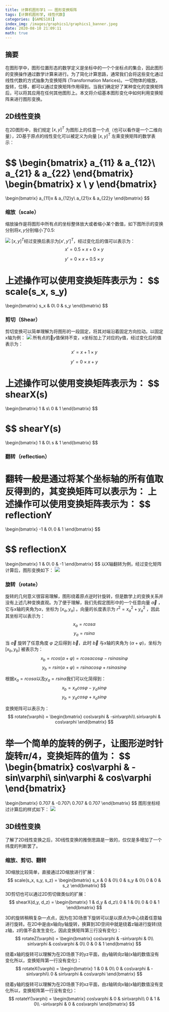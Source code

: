 ```yaml
---
title: 计算机图形学1 —— 图形变换矩阵
tags: [计算机图形学, 线性代数]
categories: [GAMES101]
index_img: /images/graphics1/graphics1_banner.jpeg
date: 2020-08-10 21:09:11
math: true
---
```


## 摘要
在图形学中，图形位置形态的数学定义是坐标中的一个个坐标点的集合，因此图形的变换操作通过数学计算来进行。为了简化计算思路，通常我们会将这些变化通过线性代数的方式抽象为变换矩阵 (Transformation Marices)。一切物体的缩放，旋转，位移，都可以通过变换矩阵作用得到。当我们确定好了某种变化的变换矩阵后，可以将其应用在任何其他图形上。本文将介绍基本图形变化中如何利用变换矩阵来进行图形变换。

## 2D线性变换
在2D图形中，我们规定 $[x, y]^T$ 为图形上的任意一个点（也可以看作是一个二维向量），2D基于原点的线性变化可以被定义为向量 $[x, y]^T$ 左乘变换矩阵的数学表示：

$$
\begin{bmatrix}
 a_{11} & a_{12}\\
 a_{21} & a_{22}
\end{bmatrix}
\begin{bmatrix}
 x \\
 y
\end{bmatrix}
=
\begin{bmatrix}
 a_{11}x & a_{12}y\\
 a_{21}x & a_{22}y
\end{bmatrix}
$$

### 缩放（scale）
缩放操作是将图形中所有点的坐标整体放大或者缩小某个数值，如下图所示的变换分别将$x, y$分别缩小了0.5:

![](/images/graphics1/graphics1_scale.png)
$[x, y]^T$经过变换后表示为$[x\prime, y\prime]^T$，经过变化后的值可以表示为：
$$
x\prime = 0.5 \times x + 0 \times y
$$

$$
y\prime = 0 \times x + 0.5 \times y
$$

上述操作可以使用变换矩阵表示为：
$$
scale(s_x, s_y)
= 
\begin{bmatrix}
 s_x & 0\\
 0 & s_y
\end{bmatrix} 
$$

### 剪切（Shear）
剪切变换可以简单理解为将图形的一段固定，将其对端沿着固定方向拉动。以固定x轴为例：
![](/images/graphics1/graphics1_shear.png)
所有点的$y$值保持不变，x坐标加上了对应的y值，经过变化后的值表示为：
$$
x\prime =  x + 1 \times y
$$

$$
y\prime = 0 \times x + y
$$

上述操作可以使用变换矩阵表示为：
$$
shearX(s)
= 
\begin{bmatrix}
 1 & s\\
 0 & 1
\end{bmatrix} 
$$

$$
shearY(s)
= 
\begin{bmatrix}
 1 & 0\\
 s & 1
\end{bmatrix} 
$$

### 翻转（reflection）
翻转一般是通过将某个坐标轴的所有值取反得到的，其变换矩阵可以表示为：
上述操作可以使用变换矩阵表示为：
$$
reflectionY
= 
\begin{bmatrix}
 -1 & 0\\
 0 & 1
\end{bmatrix} 
$$

$$
reflectionX
= 
\begin{bmatrix}
 1 & 0\\
 0 & -1
\end{bmatrix} 
$$
以X轴翻转为例，经过变化矩阵计算后，图形变换如下：
![](/images/graphics1/graphics1_reflection.png)

### 旋转（rotate）
旋转的几何意义很容易理解，图形绕着原点逆时针旋转，但是数学上的变换关系并没有上述几种变换直观。为了便于理解，我们先假定图形中的一个任意向量 $\vec{a}$ ，它与x轴的夹角为$\alpha$，坐标为 $[x_a, y_a]$ 。向量的长度表示为  $r^2 = x_a^2 + y_a^2$ ，因此其坐标可以表示为：
$$
x_a = rcos\alpha
$$
$$
y_a = rsin\alpha
$$
当 $\vec{a}$ 旋转了任意角度 $\varphi$ 之后得到 $\vec{b}$，此时 $\vec{b}$ 与x轴的夹角为 $(\alpha + \varphi)$，坐标为$[x_b, y_b]$ 被表示为：
$$
x_b = rcos(\alpha + \varphi) = rcos\alpha cos\varphi - rsin\alpha sin\varphi
$$
$$
y_b = rsin(\alpha + \varphi) = rsin\alpha cos\varphi + r sin\alpha sin\varphi
$$

根据$x_a = rcos\alpha$以及$y_a = rsin\alpha$我们可以化简得到：
$$
x_b = x_a cos\varphi - y_a sin\varphi
$$
$$
y_b = y_a cos\varphi + x_a sin\varphi
$$

变换矩阵可以表示为：
$$
rotate(\varphi) = 
\begin{bmatrix}
 cos\varphi & -sin\varphi\\
 sin\varphi & cos\varphi
\end{bmatrix} 
$$

举一个简单的旋转的例子，让图形逆时针旋转$\pi/4$，变换矩阵的值为：
$$
\begin{bmatrix}
cos\varphi & -sin\varphi\\
sin\varphi & cos\varphi
\end{bmatrix}
= 
\begin{bmatrix}
0.707 & -0.707\\
0.707 & 0.707
\end{bmatrix}
$$
图形坐标经过计算后的样式如下：
![](/images/graphics1/graphics1_rotate.png)


## 3D线性变换
了解了2D线性变换之后，3D线性变换的推倒思路是一致的，仅仅是多增加了一个纬度的判断罢了。

### 缩放、剪切、翻转
3D缩放比较简单，直接通过2D缩放进行扩展：
$$
scale(s_x, s_y, s_z) = 
\begin{bmatrix}
s_x & 0 & 0\\
0 & s_y & 0\\
0 & 0 & s_z
\end{bmatrix}
$$
3D剪切也可以通过2D剪切做类似的扩展：
$$
shearX(d_y, d_z) = 
\begin{bmatrix}
1 & d_y & d_z\\
0 & 1 & 0\\
0 & 0 & 1
\end{bmatrix}
$$

3D的旋转稍稍复杂一点点，因为在3D场景下旋转可以是以原点为中心绕着任意轴进行旋转。在2D中是由x轴向y轴旋转，换算到3D空间中就是绕着z轴进行旋转(绕z轴，z的值不会发生变化，因此变换矩阵第三行没有变化)：
$$
rotateZ(\varphi) = 
\begin{bmatrix}
cos\varphi & -sin\varphi & 0\\
sin\varphi & cos\varphi & 0\\
0 & 0 & 1
\end{bmatrix} 
$$

绕着x轴的旋转可以理解为在2D场景下的yz平面，由y轴转向z轴(x轴的数值没有变化所以，变换矩阵第一行没有变化)：
$$
rotateX(\varphi) = 
\begin{bmatrix}
1 & 0 & 0\\
0 & cos\varphi & -sin\varphi\\
0 & sin\varphi & cos\varphi
\end{bmatrix} 
$$


绕着y轴的旋转可以理解为在2D场景下的xz平面，由z轴转向x轴(x轴的数值没有变化所以，变换矩阵第一行没有变化)：
$$
rotateY(\varphi) = 
\begin{bmatrix}
cos\varphi & 0 & sin\varphi\\
0 & 1 & 0\\
-sin\varphi & 0  & cos\varphi
\end{bmatrix} 
$$
